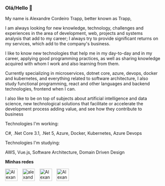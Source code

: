 ### Olá/Hello 👋

My name is Alexandre Cordeiro Trapp, better known as Trapp, 

I am always looking for new knowledge, technology, challenges and experiences in the area of ​​development, web, projects and systems analysis that add to my career; I always try to provide significant returns on my services, which add to the company's business.

I like to know new technologies that help me in my day-to-day and in my career, applying good programming practices, as well as sharing knowledge acquired with whom I work and also learning from them.

Currently specializing in microservices, dotnet core, azure, devops, docker and kubernetes, and everything related to software architecture, I also study functional programming, react and other languages and backend technologies, frontend when I can.

I also like to be on top of subjects about artificial intelligence and data science, new technological solutions that facilitate or accelerate the development process adding value, and see how they contribute to business

Technologies I'm working:

C#, .Net Core 3.1, .Net 5, Azure, Docker, Kubernetes, Azure Devops

Technologies I'm studying:

AWS, Vue.js, Software Architecture, Domain Driven Design

**Minhas redes**
<p align="left">
<a href="https://www.linkedin.com/in/alexandre-trapp/" target="blank"><img align="center" src="https://cdn.jsdelivr.net/npm/simple-icons@3.0.1/icons/linkedin.svg" alt="Alexandre Cordeiro Trapp" height="40" width="40" /></a> &nbsp;&nbsp;
<a href="https://www.instagram.com/alexandretrapp/" target="blank"><img align="center" src="https://cdn.jsdelivr.net/npm/simple-icons@3.0.1/icons/instagram.svg" alt="alexandretrapp" height="40" width="40" /></a> &nbsp;&nbsp;
<a href="https://twitter.com/Alexandrectrapp" target="blank"><img align="center" src="https://cdn.jsdelivr.net/npm/simple-icons@3.0.1/icons/twitter.svg" alt="Alexandrectrapp" height="40" width="40" /></a> &nbsp;&nbsp;
<a href="https://www.facebook.com/alexandre.trapp/" target="blank"><img align="center" src="https://cdn.jsdelivr.net/npm/simple-icons@3.0.1/icons/facebook.svg" alt="Alexandre Cordeiro Trapp" height="40" width="40" /></a> &nbsp;&nbsp;

</p>
